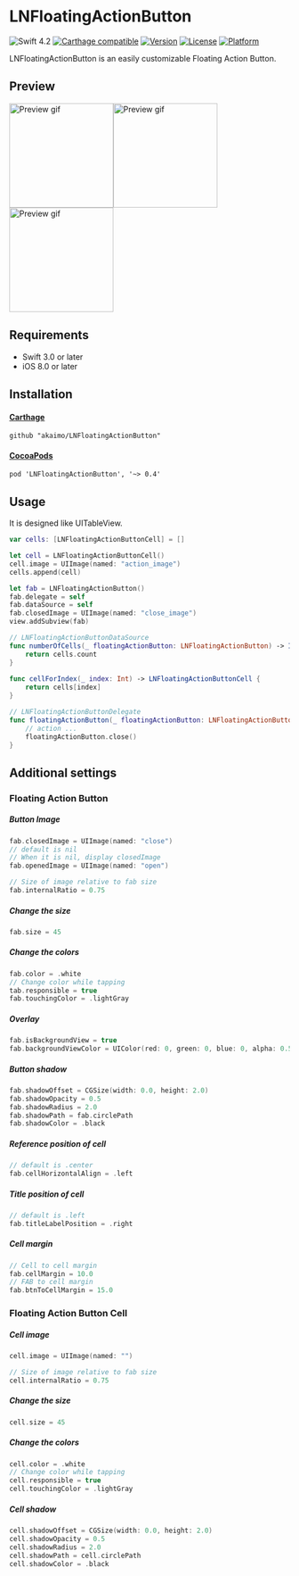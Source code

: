 # LNFloatingActionButton
![Swift 4.2](https://img.shields.io/badge/Swift-4.2-orange.svg)
[![Carthage compatible](https://img.shields.io/badge/Carthage-compatible-4BC51D.svg?style=flat)](https://github.com/Carthage/Carthage)
[![Version](https://img.shields.io/cocoapods/v/LNFloatingActionButton.svg?style=flat)](http://cocoapods.org/pods/LNFloatingActionButton)
[![License](https://img.shields.io/cocoapods/l/LNFloatingActionButton.svg?style=flat)](http://cocoapods.org/pods/LNFloatingActionButton)
[![Platform](https://img.shields.io/cocoapods/p/LNFloatingActionButton.svg?style=flat)](http://cocoapods.org/pods/LNFloatingActionButton)
  
LNFloatingActionButton is an easily customizable Floating Action Button.

## Preview
<img src="https://github.com/akaimo/LNFloatingActionButton/blob/master/Images/normal_cell.gif" width='187' alt="Preview gif"><img src="https://github.com/akaimo/LNFloatingActionButton/blob/master/Images/title_cell.gif" width='187' alt="Preview gif"><img src="https://github.com/akaimo/LNFloatingActionButton/blob/master/Images/ellipse_cell.gif" width='187' alt="Preview gif">

## Requirements
- Swift 3.0 or later
- iOS 8.0 or later

## Installation
#### [Carthage](https://github.com/Carthage/Carthage)
```
github "akaimo/LNFloatingActionButton"
```

#### [CocoaPods](https://github.com/cocoapods/cocoapods)
```
pod 'LNFloatingActionButton', '~> 0.4'
```

## Usage
It is designed like UITableView.
```swift
var cells: [LNFloatingActionButtonCell] = []

let cell = LNFloatingActionButtonCell()
cell.image = UIImage(named: "action_image")
cells.append(cell)

let fab = LNFloatingActionButton()
fab.delegate = self
fab.dataSource = self
fab.closedImage = UIImage(named: "close_image")
view.addSubview(fab)

// LNFloatingActionButtonDataSource
func numberOfCells(_ floatingActionButton: LNFloatingActionButton) -> Int {
    return cells.count
}
    
func cellForIndex(_ index: Int) -> LNFloatingActionButtonCell {
    return cells[index]
}

// LNFloatingActionButtonDelegate
func floatingActionButton(_ floatingActionButton: LNFloatingActionButton, didSelectItemAtIndex index: Int) {
    // action ...
    floatingActionButton.close()
}
```

## Additional settings
### Floating Action Button
##### Button Image
```swift
fab.closedImage = UIImage(named: "close")
// default is nil
// When it is nil, display closedImage
fab.openedImage = UIImage(named: "open")

// Size of image relative to fab size
fab.internalRatio = 0.75
```

##### Change the size
```swift
fab.size = 45
```

##### Change the colors
```swift
fab.color = .white
// Change color while tapping
tab.responsible = true
fab.touchingColor = .lightGray
```

##### Overlay
```swift
fab.isBackgroundView = true
fab.backgroundViewColor = UIColor(red: 0, green: 0, blue: 0, alpha: 0.5)
```

##### Button shadow
```swift
fab.shadowOffset = CGSize(width: 0.0, height: 2.0)
fab.shadowOpacity = 0.5
fab.shadowRadius = 2.0
fab.shadowPath = fab.circlePath
fab.shadowColor = .black
```

##### Reference position of cell
```swift
// default is .center
fab.cellHorizontalAlign = .left
```

##### Title position of cell
```swift
// default is .left
fab.titleLabelPosition = .right
```

##### Cell margin
```swift
// Cell to cell margin
fab.cellMargin = 10.0
// FAB to cell margin
fab.btnToCellMargin = 15.0
```

### Floating Action Button Cell
##### Cell image
```swift
cell.image = UIImage(named: "")

// Size of image relative to fab size
cell.internalRatio = 0.75
```

##### Change the size
```swift
cell.size = 45
```

##### Change the colors
```swift
cell.color = .white
// Change color while tapping
cell.responsible = true
cell.touchingColor = .lightGray
```

##### Cell shadow
```swift
cell.shadowOffset = CGSize(width: 0.0, height: 2.0)
cell.shadowOpacity = 0.5
cell.shadowRadius = 2.0
cell.shadowPath = cell.circlePath
cell.shadowColor = .black
```
